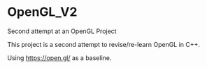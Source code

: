 # OpenGL_V2
Second attempt at an OpenGL Project

This project is a second attempt to revise/re-learn OpenGL in C++.

Using https://open.gl/ as a baseline.
